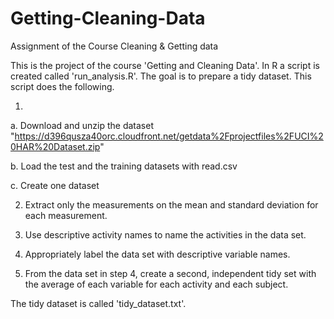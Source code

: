 # Getting-Cleaning-Data
Assignment of the Course Cleaning &amp; Getting data

This is the project of the course 'Getting and Cleaning Data'.
In R a script is created called 'run_analysis.R'. The goal is to prepare a tidy dataset. This script does the following. 

1)	
a. Download and unzip the dataset "https://d396qusza40orc.cloudfront.net/getdata%2Fprojectfiles%2FUCI%20HAR%20Dataset.zip"

b. Load the test and the training datasets with read.csv
 
c. Create one dataset

2) Extract only the measurements on the mean and standard deviation for each measurement.

3) Use descriptive activity names to name the activities in the data set.

4) Appropriately label the data set with descriptive variable names.

5) From the data set in step 4, create a second, independent tidy set with the average of each variable for each activity and each subject.


The tidy dataset is called 'tidy_dataset.txt'.
